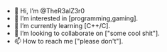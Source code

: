 - 👋 Hi, I’m @TheR3alZ3r0
- 👀 I’m interested in [programming,gaming].
- 🌱 I’m currently learning [C++/C].
- 💞️ I’m looking to collaborate on ["some cool shit"].
- 📫 How to reach me ["please don't"].

<!---
TheR3alZ3r0/TheR3alZ3r0 is a ✨ special ✨ repository because its `README.md` (this file) appears on your GitHub profile.
You can click the Preview link to take a look at your changes.
--->
